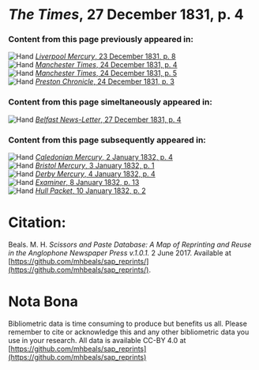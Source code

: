# *The Times*, 27 December 1831, p. 4  
  
### Content from this page previously appeared in:  
![Hand](http://scissorsandpaste.net/wp-content/uploads/2017/06/smallhandpointer.png) [*Liverpool Mercury*, 23 December 1831, p. 8](https://mhbeals.github.io/sap_html/Liverpool-Mercury/Liverpool-Mercury-23-December-1831-p-8)  
![Hand](http://scissorsandpaste.net/wp-content/uploads/2017/06/smallhandpointer.png) [*Manchester Times*, 24 December 1831, p. 4](https://mhbeals.github.io/sap_html/Manchester-Times/Manchester-Times-24-December-1831-p-4)  
![Hand](http://scissorsandpaste.net/wp-content/uploads/2017/06/smallhandpointer.png) [*Manchester Times*, 24 December 1831, p. 5](https://mhbeals.github.io/sap_html/Manchester-Times/Manchester-Times-24-December-1831-p-5)  
![Hand](http://scissorsandpaste.net/wp-content/uploads/2017/06/smallhandpointer.png) [*Preston Chronicle*, 24 December 1831, p. 3](https://mhbeals.github.io/sap_html/Preston-Chronicle/Preston-Chronicle-24-December-1831-p-3)  
  
### Content from this page simeltaneously appeared in:  
![Hand](http://scissorsandpaste.net/wp-content/uploads/2017/06/smallhandpointer.png) [*Belfast News-Letter*, 27 December 1831, p. 4](https://mhbeals.github.io/sap_html/Belfast-News-Letter/Belfast-News-Letter-27-December-1831-p-4)  
  
### Content from this page subsequently appeared in:  
![Hand](http://scissorsandpaste.net/wp-content/uploads/2017/06/smallhandpointer.png) [*Caledonian Mercury*, 2 January 1832, p. 4](https://mhbeals.github.io/sap_html/Caledonian-Mercury/Caledonian-Mercury-2-January-1832-p-4)  
![Hand](http://scissorsandpaste.net/wp-content/uploads/2017/06/smallhandpointer.png) [*Bristol Mercury*, 3 January 1832, p. 1](https://mhbeals.github.io/sap_html/Bristol-Mercury/Bristol-Mercury-3-January-1832-p-1)  
![Hand](http://scissorsandpaste.net/wp-content/uploads/2017/06/smallhandpointer.png) [*Derby Mercury*, 4 January 1832, p. 4](https://mhbeals.github.io/sap_html/Derby-Mercury/Derby-Mercury-4-January-1832-p-4)  
![Hand](http://scissorsandpaste.net/wp-content/uploads/2017/06/smallhandpointer.png) [*Examiner*, 8 January 1832, p. 13](https://mhbeals.github.io/sap_html/Examiner/Examiner-8-January-1832-p-13)  
![Hand](http://scissorsandpaste.net/wp-content/uploads/2017/06/smallhandpointer.png) [*Hull Packet*, 10 January 1832, p. 2](https://mhbeals.github.io/sap_html/Hull-Packet/Hull-Packet-10-January-1832-p-2)  


# Citation: 

Beals. M. H. *Scissors and Paste Database: A Map of Reprinting and Reuse in the Anglophone Newspaper Press v.1.0.1.* 2 June 2017. Available at [https://github.com/mhbeals/sap_reprints/](https://github.com/mhbeals/sap_reprints/). 

# Nota Bona

Bibliometric data is time consuming to produce but benefits us all. Please remember to cite or acknowledge this and any other bibliometric data you use in your research. All data is available CC-BY 4.0 at [https://github.com/mhbeals/sap_reprints](https://github.com/mhbeals/sap_reprints)